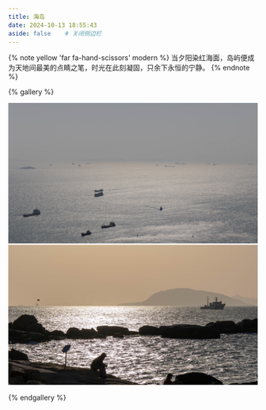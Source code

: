 ```yaml
---
title: 海岛
date: 2024-10-13 18:55:43
aside: false	# 关闭侧边栏
---
```


{% note yellow 'far fa-hand-scissors' modern %}
当夕阳染红海面，岛屿便成为天地间最美的点睛之笔，时光在此刻凝固，只余下永恒的宁静。
{% endnote %}

{% gallery %}

![9V5A0474.jpg](/picture/haidao/9V5A0474.jpg)
![9V5A0633.jpg](/picture/haidao/9V5A0633.jpg)

{% endgallery %}

